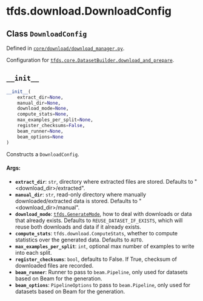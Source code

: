 <div itemscope itemtype="http://developers.google.com/ReferenceObject">
<meta itemprop="name" content="tfds.download.DownloadConfig" />
<meta itemprop="path" content="Stable" />
<meta itemprop="property" content="__init__"/>
</div>

# tfds.download.DownloadConfig

## Class `DownloadConfig`





Defined in [`core/download/download_manager.py`](https://github.com/tensorflow/datasets/tree/master/tensorflow_datasets/core/download/download_manager.py).

<!-- Placeholder for "Used in" -->

Configuration for <a href="../../tfds/core/DatasetBuilder.md#download_and_prepare"><code>tfds.core.DatasetBuilder.download_and_prepare</code></a>.

<h2 id="__init__"><code>__init__</code></h2>

``` python
__init__(
    extract_dir=None,
    manual_dir=None,
    download_mode=None,
    compute_stats=None,
    max_examples_per_split=None,
    register_checksums=False,
    beam_runner=None,
    beam_options=None
)
```

Constructs a `DownloadConfig`.

#### Args:

* <b>`extract_dir`</b>: `str`, directory where extracted files are stored.
    Defaults to "<download_dir>/extracted".
* <b>`manual_dir`</b>: `str`, read-only directory where manually downloaded/extracted
    data is stored. Defaults to
    "<download_dir>/manual".
* <b>`download_mode`</b>: <a href="../../tfds/download/GenerateMode.md"><code>tfds.GenerateMode</code></a>, how to deal with downloads or data
    that already exists. Defaults to `REUSE_DATASET_IF_EXISTS`, which will
    reuse both downloads and data if it already exists.
* <b>`compute_stats`</b>: `tfds.download.ComputeStats`, whether to compute
    statistics over the generated data. Defaults to `AUTO`.
* <b>`max_examples_per_split`</b>: `int`, optional max number of examples to write
    into each split.
* <b>`register_checksums`</b>: `bool`, defaults to False. If True, checksum of
    downloaded files are recorded.
* <b>`beam_runner`</b>: Runner to pass to `beam.Pipeline`, only used for datasets
    based on Beam for the generation.
* <b>`beam_options`</b>: `PipelineOptions` to pass to `beam.Pipeline`, only used for
    datasets based on Beam for the generation.




